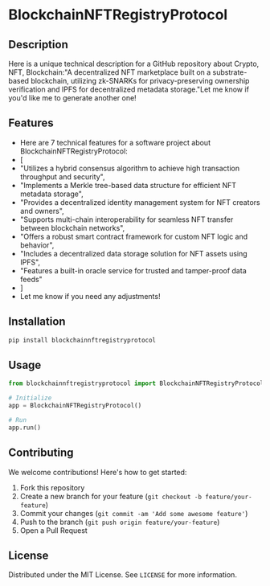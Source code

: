 # BlockchainNFTRegistryProtocol

## Description

Here is a unique technical description for a GitHub repository about Crypto, NFT, Blockchain:"A decentralized NFT marketplace built on a substrate-based blockchain, utilizing zk-SNARKs for privacy-preserving ownership verification and IPFS for decentralized metadata storage."Let me know if you'd like me to generate another one!

## Features

- Here are 7 technical features for a software project about BlockchainNFTRegistryProtocol:
- [
- "Utilizes a hybrid consensus algorithm to achieve high transaction throughput and security",
- "Implements a Merkle tree-based data structure for efficient NFT metadata storage",
- "Provides a decentralized identity management system for NFT creators and owners",
- "Supports multi-chain interoperability for seamless NFT transfer between blockchain networks",
- "Offers a robust smart contract framework for custom NFT logic and behavior",
- "Includes a decentralized data storage solution for NFT assets using IPFS",
- "Features a built-in oracle service for trusted and tamper-proof data feeds"
- ]
- Let me know if you need any adjustments!
## Installation

```bash
pip install blockchainnftregistryprotocol
```

## Usage

```python
from blockchainnftregistryprotocol import BlockchainNFTRegistryProtocol

# Initialize
app = BlockchainNFTRegistryProtocol()

# Run
app.run()
```

## Contributing

We welcome contributions! Here's how to get started:

1. Fork this repository
2. Create a new branch for your feature (`git checkout -b feature/your-feature`)
3. Commit your changes (`git commit -am 'Add some awesome feature'`)
4. Push to the branch (`git push origin feature/your-feature`)
5. Open a Pull Request

## License

Distributed under the MIT License. See `LICENSE` for more information.
